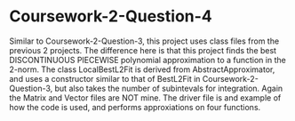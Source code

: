 # Coursework-2-Question-4
Similar to Coursework-2-Question-3, this project uses class files from the previous 2 projects. The difference here is that this project finds the best DISCONTINUOUS PIECEWISE polynomial approximation to a function in the 2-norm.
The class LocalBestL2Fit is derived from AbstractApproximator, and uses a constructor similar to that of BestL2Fit in Coursework-2-Question-3, but also takes the number of subintevals for integration.
Again the Matrix and Vector files are NOT mine.
The driver file is and example of how the code is used, and performs approxiations on four functions.
